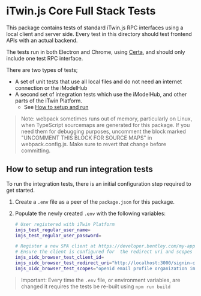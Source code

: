 # iTwin.js Core Full Stack Tests

This package contains tests of standard iTwin.js RPC interfaces using a local client and server side.
Every test in this directory should test frontend APIs with an actual backend.

The tests run in both Electron and Chrome, using [Certa](https://www.npmjs.com/package/@bentley/certa), and should only include one test RPC interface.

There are two types of tests;

- A set of unit tests that use all local files and do not need an internet connection or the iModelHub
- A second set of integration tests which use the iModelHub, and other parts of the iTwin Platform.
  - See [How to setup and run](#how-to-setup-and-run-integration-tests)

> Note: webpack sometimes runs out of memory, particularly on Linux, when TypeScript sourcemaps are generated for this package. If you need them for debugging purposes, uncomment the block marked "UNCOMMENT THIS BLOCK FOR SOURCE MAPS" in webpack.config.js. Make sure to revert that change before committing.

## How to setup and run integration tests

To run the integration tests, there is an initial configuration step required to get started.

1. Create a `.env` file as a peer of the `package.json` for this package.
1. Populate the newly created `.env` with the following variables:

    ```sh
    # User registered with iTwin Platform
    imjs_test_regular_user_name=
    imjs_test_regular_user_password=

    # Register a new SPA client at https://developer.bentley.com/my-apps.
    # Ensure the client is configured for  the redirect uri and scopes below.
    imjs_oidc_browser_test_client_id=
    imjs_oidc_browser_test_redirect_uri="http://localhost:3000/signin-callback"
    imjs_oidc_browser_test_scopes="openid email profile organization imodelhub context-registry-service:read-only product-settings-service"
    ```

> Important: Every time the `.env` file, or environment variables, are changed it requires the tests be re-built using `npm run build`
